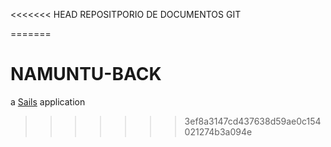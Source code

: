 <<<<<<< HEAD
REPOSITPORIO DE DOCUMENTOS GIT

=======
# NAMUNTU-BACK

a [Sails](http://sailsjs.org) application
>>>>>>> 3ef8a3147cd437638d59ae0c154021274b3a094e
